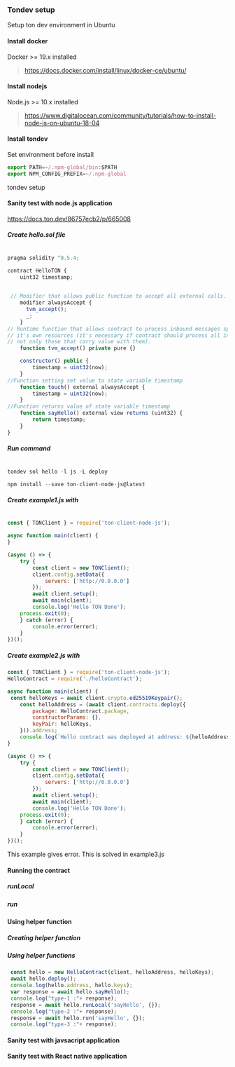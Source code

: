 ### Tondev setup
Setup ton dev environment in Ubuntu


#### Install docker
Docker  >= 19.x installed

> https://docs.docker.com/install/linux/docker-ce/ubuntu/
  



#### Install nodejs
Node.js >= 10.x installed

> https://www.digitalocean.com/community/tutorials/how-to-install-node-js-on-ubuntu-18-04

#### Install tondev
Set environment before install

```javascript
export PATH=~/.npm-global/bin:$PATH
export NPM_CONFIG_PREFIX=~/.npm-global

```

tondev setup


#### Sanity test with node.js application

https://docs.ton.dev/86757ecb2/p/665008

##### Create hello.sol file

```javascript

pragma solidity ^0.5.4;

contract HelloTON {
    uint32 timestamp;
  

 // Modifier that allows public function to accept all external calls. 
    modifier alwaysAccept {
      tvm_accept();
      _;
    }
// Runtime function that allows contract to process inbound messages spending 
// it's own resources (it's necessary if contract should process all inbound messages,
// not only those that carry value with them).
    function tvm_accept() private pure {}

    constructor() public {
        timestamp = uint32(now);
    }
//Function setting set value to state variable timestamp
    function touch() external alwaysAccept {
        timestamp = uint32(now);
    }
//Function returns value of state variable timestamp
    function sayHello() external view returns (uint32) {
        return timestamp;
    }
}

```

##### Run command

```javascript

tondev sol hello -l js -L deploy

npm install --save ton-client-node-js@latest

```

##### Create example1.js with

```javascript

const { TONClient } = require('ton-client-node-js');

async function main(client) {
}

(async () => {
    try {
        const client = new TONClient();
        client.config.setData({
            servers: ['http://0.0.0.0']
        });
        await client.setup();
        await main(client);
        console.log('Hello TON Done');
    process.exit(0);
    } catch (error) {
        console.error(error);
    }
})();


```

##### Create example2.js with

```javascript
const { TONClient } = require('ton-client-node-js');
HelloContract = require('./helloContract');

async function main(client) {
 const helloKeys = await client.crypto.ed25519Keypair();
    const helloAddress = (await client.contracts.deploy({
        package: HelloContract.package,
        constructorParams: {},
        keyPair: helloKeys,
    })).address;
    console.log(`Hello contract was deployed at address: ${helloAddress}`);
}

(async () => {
    try {
        const client = new TONClient();
        client.config.setData({
            servers: ['http://0.0.0.0']
        });
        await client.setup();
        await main(client);
        console.log('Hello TON Done');
    process.exit(0);
    } catch (error) {
        console.error(error);
    }
})();
```

This example gives error. This is solved in example3.js

#### Running the contract

##### runLocal


##### run

#### Using helper function

##### Creating helper function

##### Using helper functions

```javascript
 const hello = new HelloContract(client, helloAddress, helloKeys);
 await hello.deploy();
 console.log(hello.address, hello.keys);
 var response = await hello.sayHello();
 console.log("type-1 :"+ response);
 response = await hello.runLocal('sayHello', {});
 console.log("type-2 :"+ response);
 response = await hello.run('sayHello', {});
 console.log("type-3 :"+ response);

```

#### Sanity test with javsacript application


#### Sanity test with React native application





